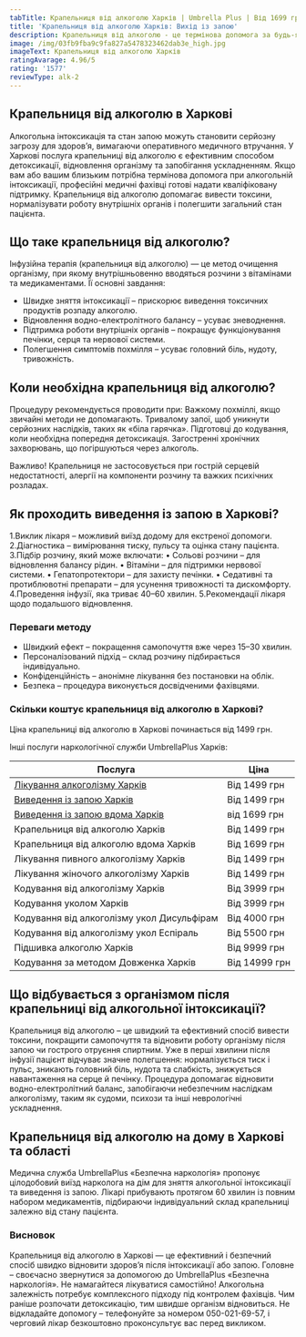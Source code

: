 ```yaml
---
tabTitle: Крапельниця від алкоголю Харків | Umbrella Plus | Від 1699 грн
title: 'Крапельниця від алкоголю Харків: Вихід із запою'
description: Крапельниця від алкоголю - це термінова допомога за будь-якої інтоксикації
image: /img/03fb9fba9c9fa827a5478323462dab3e_high.jpg
imageText: Крапельниця від алкоголю Харків
ratingAvarage: 4.96/5
rating: '1577'
reviewType: alk-2
---
```


## Крапельниця від алкоголю в Харкові

Алкогольна інтоксикація та стан запою можуть становити серйозну загрозу для здоров’я, вимагаючи оперативного медичного втручання. У Харкові послуга крапельниці від алкоголю є ефективним способом детоксикації, відновлення організму та запобігання ускладненням. Якщо вам або вашим близьким потрібна термінова допомога при алкогольній інтоксикації, професійні медичні фахівці готові надати кваліфіковану підтримку. Крапельниця від алкоголю допомагає вивести токсини, нормалізувати роботу внутрішніх органів і полегшити загальний стан пацієнта.

## Що таке крапельниця від алкоголю?

Інфузійна терапія (крапельниця від алкоголю) — це метод очищення організму, при якому внутрішньовенно вводяться розчини з вітамінами та медикаментами. Її основні завдання:

* Швидке зняття інтоксикації – прискорює виведення токсичних продуктів розпаду алкоголю.
* Відновлення водно-електролітного балансу – усуває зневоднення.
* Підтримка роботи внутрішніх органів – покращує функціонування печінки, серця та нервової системи.
* Полегшення симптомів похмілля – усуває головний біль, нудоту, тривожність.

## Коли необхідна крапельниця від алкоголю?

Процедуру рекомендується проводити при:
Важкому похміллі, якщо звичайні методи не допомагають.
Тривалому запої, щоб уникнути серйозних наслідків, таких як «біла гарячка».
Підготовці до кодування, коли необхідна попередня детоксикація.
Загостренні хронічних захворювань, що погіршуються через алкоголь.

Важливо! Крапельниця не застосовується при гострій серцевій недостатності, алергії на компоненти розчину та важких психічних розладах.

## Як проходить виведення із запою в Харкові?

1.Виклик лікаря – можливий виїзд додому для екстреної допомоги.
2.Діагностика – вимірювання тиску, пульсу та оцінка стану пацієнта.
3.Підбір розчину, який може включати:
• Сольові розчини – для відновлення балансу рідин.
• Вітаміни – для підтримки нервової системи.
• Гепатопротектори – для захисту печінки.
• Седативні та протиблювотні препарати – для усунення тривожності та дискомфорту.
4.Проведення інфузії, яка триває 40–60 хвилин.
5.Рекомендації лікаря щодо подальшого відновлення.

### Переваги методу

* Швидкий ефект – покращення самопочуття вже через 15–30 хвилин.
* Персоналізований підхід – склад розчину підбирається індивідуально.
* Конфіденційність – анонімне лікування без постановки на облік.
* Безпека – процедура виконується досвідченими фахівцями.

### Скільки коштує крапельниця від алкоголю в Харкові?

Ціна крапельниці від алкоголю в Харкові починається від 1499 грн.

Інші послуги наркологічної служби UmbrellaPlus Харків:

| Послуга                                                                                                        | Ціна          |
| -------------------------------------------------------------------------------------------------------------- | ------------- |
| [Лікування алкоголізму Харків](https://umbrella-plus.com.ua/uk/kharkiv/lechenie-alkogolizma-kharkiv-ua/)       | Від 1499 грн  |
| [Виведення із запою Харків](https://umbrella-plus.com.ua/uk/kharkiv/vivod-iz-zapoia-kharkiv-ua/)               | Від 1499 грн  |
| [Виведення із запою вдома Харків](https://umbrella-plus.com.ua/uk/kharkiv/vivod-iz-zapoia-na-domy-kharkiv-ua/) | від 1699 грн  |
| Крапельниця від алкоголю Харків                                                                                | Від 1499 грн  |
| Крапельниця від алкоголю вдома Харків                                                                          | Від 1699 грн  |
| Лікування пивного алкоголізму Харків                                                                           | Від 1499 грн  |
| Лікування жіночого алкоголізму Харків                                                                          | Від 1499 грн  |
| Кодування від алкоголізму Харків                                                                               | Від 3999 грн  |
| Кодування уколом Харків                                                                                        | Від 3999 грн  |
| Кодування від алкоголізму укол Дисульфірам                                                                     | Від 4000 грн  |
| Кодування від алкоголізму укол Еспіраль                                                                        | Від 5500 грн  |
| Підшивка алкоголю Харків                                                                                       | Від 9999 грн  |
| Кодування за методом Довженка Харків                                                                           | Від 14999 грн |

## Що відбувається з організмом після крапельниці від алкогольної інтоксикації?

Крапельниця від алкоголю – це швидкий та ефективний спосіб вивести токсини, покращити самопочуття та відновити роботу організму після запою чи гострого отруєння спиртним. Уже в перші хвилини після інфузії пацієнт відчуває значне полегшення: нормалізується тиск і пульс, зникають головний біль, нудота та слабкість, знижується навантаження на серце й печінку. Процедура допомагає відновити водно-електролітний баланс, запобігаючи небезпечним наслідкам алкоголізму, таким як судоми, психози та інші неврологічні ускладнення.

## Крапельниця від алкоголю на дому в Харкові та області

Медична служба UmbrellaPlus «Безпечна наркологія» пропонує цілодобовий виїзд нарколога на дім для зняття алкогольної інтоксикації та виведення із запою. Лікарі прибувають протягом 60 хвилин із повним набором медикаментів, підбираючи індивідуальний склад крапельниці залежно від стану пацієнта.

### Висновок

Крапельниця від алкоголю в Харкові — це ефективний і безпечний спосіб швидко відновити здоров’я після інтоксикації або запою. Головне – своєчасно звернутися за допомогою до UmbrellaPlus «Безпечна наркологія». Не намагайтеся лікуватися самостійно! Алкогольна залежність потребує комплексного підходу під контролем фахівців. Чим раніше розпочати детоксикацію, тим швидше організм відновиться. Не відкладайте допомогу – телефонуйте за номером 050-021-69-57, і черговий лікар безкоштовно проконсультує вас перед викликом.
